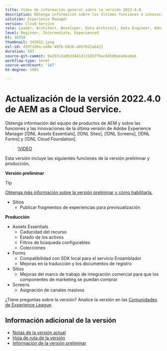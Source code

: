 ```yaml
---
title: Vídeo de información general sobre la versión 2022.4.0
description: Obtenga información sobre las últimas funciones e innovaciones de la versión 2022.4.0 para Adobe Experience Manager  [!DNL Assets Essentials], [!DNL Sites], [!DNL Screens], [!DNL Forms]  y  [!DNL Cloud Foundation].
solution: Experience Manager
version: Cloud Service
role: Leader, Architect, Developer, Data Architect, Data Engineer, Admin, User
level: Beginner, Intermediate, Experienced
kt: 10359
thumbnail: 342612.jpeg
exl-id: 459f1d9a-ea9e-487b-b83b-a85f022ab421
duration: 597
source-git-commit: 9a297cda953d4414131657f9ac84580aea0eabeb
workflow-type: tm+mt
source-wordcount: '147'
ht-degree: 100%

---
```


# Actualización de la versión 2022.4.0 de AEM as a Cloud Service.

Obtenga información del equipo de productos de AEM y sobre las funciones y las innovaciones de la última versión de Adobe Experience Manager [!DNL Assets Essentials], [!DNL Sites], [!DNL Screens], [!DNL Forms] y [!DNL Cloud Foundation].

>[!VIDEO](https://video.tv.adobe.com/v/342612/?quality=12&learn=on)

Esta versión incluye las siguientes funciones de la versión preliminar y producción,

**Versión preliminar**

>[!TIP]
>
>[Obtenga más información sobre la versión preliminar y cómo habilitarla.](https://experienceleague.adobe.com/docs/experience-manager-cloud-service/content/release-notes/prerelease.html?lang=es)

* Sitios
   * Publicar fragmentos de experiencias para previsualización

**Producción**

* Assets Essentials
   * Caducidad del recurso
   * Estado de los activos
   * Filtros de búsqueda configurables
   * Colecciones
* Forms
   * Compatibilidad con SDK local para el servicio Ensamblador
   * Mejoras en la traducción y los documentos de registro
* Sitios
   * Mejoras del marco de trabajo de integración comercial para que los componentes de marketing se puedan comprar
* Screens
   * Asignación de canales masivos

¿Tiene preguntas sobre la versión?  Analice la versión en las [Comunidades de Experience League](https://adobe.ly/3LO0gOo).

## Información adicional de la versión

* [Notas de la versión actual](https://experienceleague.adobe.com/docs/experience-manager-cloud-service/content/release-notes/home.html?lang=es)
* [Hoja de ruta de la versión](https://experienceleague.adobe.com/docs/experience-manager-release-information/aem-release-updates/update-releases-roadmap.html?lang=es)
* [Información de la versión preliminar](https://experienceleague.adobe.com/docs/experience-manager-cloud-service/content/release-notes/prerelease.html?lang=es)
